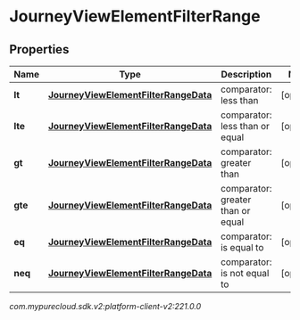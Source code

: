 # JourneyViewElementFilterRange


## Properties

| Name | Type | Description | Notes |
| ------------ | ------------- | ------------- | ------------- |
| **lt** | [**JourneyViewElementFilterRangeData**](JourneyViewElementFilterRangeData) | comparator: less than |  [optional] |
| **lte** | [**JourneyViewElementFilterRangeData**](JourneyViewElementFilterRangeData) | comparator: less than or equal |  [optional] |
| **gt** | [**JourneyViewElementFilterRangeData**](JourneyViewElementFilterRangeData) | comparator: greater than |  [optional] |
| **gte** | [**JourneyViewElementFilterRangeData**](JourneyViewElementFilterRangeData) | comparator: greater than or equal |  [optional] |
| **eq** | [**JourneyViewElementFilterRangeData**](JourneyViewElementFilterRangeData) | comparator: is equal to |  [optional] |
| **neq** | [**JourneyViewElementFilterRangeData**](JourneyViewElementFilterRangeData) | comparator: is not equal to |  [optional] |




_com.mypurecloud.sdk.v2:platform-client-v2:221.0.0_

